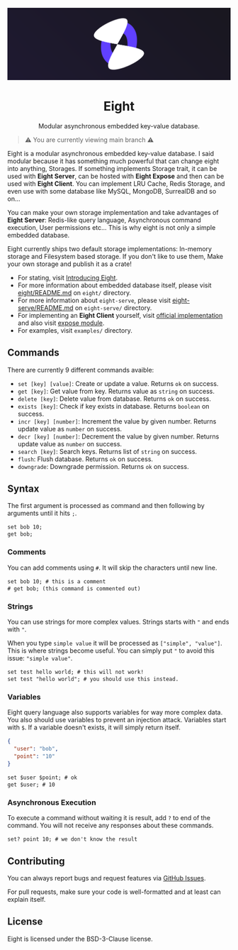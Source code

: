 <div align="center">

![banner](/.github/assets/banner.webp)

# Eight

Modular asynchronous embedded key-value database.

</div>

> ⚠️ You are currently viewing main branch ⚠️

Eight is a modular asynchronous embedded key-value database. I said modular because it has something much powerful that can change eight into anything, Storages. If something implements Storage trait, it can be used with **Eight Server**, can be hosted with **Eight Expose** and then can be used with **Eight Client**. You can implement LRU Cache, Redis Storage, and even use with some database like MySQL, MongoDB, SurrealDB and so on...

You can make your own storage implementation and take advantages of **Eight Server**: Redis-like query language, Asynchronous command execution, User permissions etc... This is why eight is not only a simple embedded database.

Eight currently ships two default storage implementations: In-memory storage and Filesystem based storage. If you don't like to use them, Make your own storage and publish it as a crate!

- For stating, visit [Introducing Eight](https://meppu.boo/blog/introducing-eight/).
- For more information about embedded database itself, please visit [eight/README.md](https://github.com/meppu/eight/blob/main/eight/README.md) on `eight/` directory.
- For more information about `eight-serve`, please visit [eight-serve/README.md](https://github.com/meppu/eight/blob/main/eight-serve/README.md) on `eight-serve/` directory.
- For implementing an **Eight Client** yourself, visit [official implementation](https://github.com/meppu/eight/tree/main/eight/src/client) and also visit [expose module](https://github.com/meppu/eight/tree/main/eight/src/expose).
- For examples, visit `examples/` directory.

## Commands

There are currently 9 different commands avaible:

- `set [key] [value]`: Create or update a value. Returns `ok` on success.
- `get [key]`: Get value from key. Returns value as `string` on success.
- `delete [key]`: Delete value from database. Returns `ok` on success.
- `exists [key]`: Check if key exists in database. Returns `boolean` on success.
- `incr [key] [number]`: Increment the value by given number. Returns update value as `number` on success.
- `decr [key] [number]`: Decrement the value by given number. Returns update value as `number` on success.
- `search [key]`: Search keys. Returns list of `string` on success.
- `flush`: Flush database. Returns `ok` on success.
- `downgrade`: Downgrade permission. Returns `ok` on success.

## Syntax

The first argument is processed as command and then following by arguments until it hits `;`.

```
set bob 10;
get bob;
```

### Comments

You can add comments using `#`. It will skip the characters until new line.

```
set bob 10; # this is a comment
# get bob; (this command is commented out)
```

### Strings

You can use strings for more complex values. Strings starts with `"` and ends with `"`.

When you type `simple value` it will be processed as `["simple", "value"]`. This is where strings become useful. You can simply put `"` to avoid this issue: `"simple value"`.

```
set test hello world; # this will not work!
set test "hello world"; # you should use this instead.
```

### Variables

Eight query language also supports variables for way more complex data. You also should use variables to prevent an injection attack. Variables start with `$`. If a variable doesn't exists, it will simply return itself.

```json
{
  "user": "bob",
  "point": "10"
}
```

```
set $user $point; # ok
get $user; # 10
```

### Asynchronous Execution

To execute a command without waiting it is result, add `?` to end of the command. You will not receive any responses about these commands.

```
set? point 10; # we don't know the result
```

## Contributing

You can always report bugs and request features via [GitHub Issues](https://github.com/meppu/eight/issues).

For pull requests, make sure your code is well-formatted and at least can explain itself.

## License

Eight is licensed under the BSD-3-Clause license.
